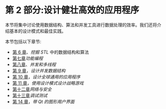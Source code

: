 # 第 2 部分:设计健壮高效的应用程序

本节将集中讨论使用数据结构、算法和并发工具进行数据处理的效率。我们还将介绍基本的设计模式和最佳实践。

本节包括以下章节:

*   [第 6 章](06.html)、*挖掘 STL* 中的数据结构和算法
*   [第七章](07.html)*功能编程*
*   [第八章](08.html)、*并发和多线程*
*   [第 9 章](09.html)，*设计并发数据结构*
*   [第 10 章](10.html)，*设计全球通用的应用程序*
*   [第 11 章](11.html)，*使用设计模式设计战略游戏*
*   [第十二章](12.html)*网络与安全*
*   [第十三章](13.html)*调试测试*
*   [第 14 章](14.html)，*带 Qt 的图形用户界面*